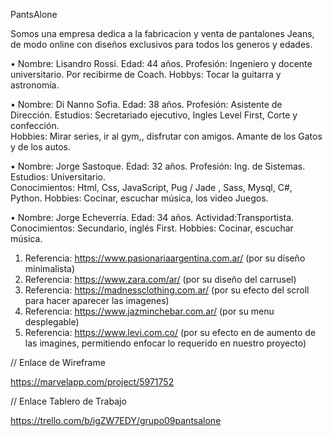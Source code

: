 PantsAlone

Somos una empresa dedica a la fabricacion y venta de pantalones Jeans, de modo online con diseños exclusivos para todos los generos y edades.

• Nombre: Lisandro Rossi. 
  Edad: 44 años.
  Profesión: Ingeniero y docente universitario. Por recibirme de Coach. 
  Hobbys: Tocar la guitarra y astronomía. 

• Nombre: Di Nanno Sofia.
  Edad: 38 años.
  Profesión: Asistente de Dirección.
  Estudios: Secretariado ejecutivo, Ingles Level First, Corte y confección.   
  Hobbies: Mirar series, ir al gym,, disfrutar con amigos.
  Amante de los Gatos y de los autos. 

• Nombre: Jorge Sastoque.
  Edad: 32 años.
  Profesión: Ing. de Sistemas.
  Estudios: Universitario.   
  Conocimientos: Html, Css, JavaScript, Pug / Jade , Sass, Mysql, C#, Python. 
  Hobbies: Cocinar, escuchar música, los video Juegos.
  
• Nombre: Jorge Echeverría.
  Edad: 34 años.
  Actividad:Transportista.
  Conocimientos: Secundario, inglés First.
  Hobbies: Cocinar, escuchar música.
  
  1. Referencia: https://www.pasionariaargentina.com.ar/ (por su diseño minimalista)
  2. Referencia: https://www.zara.com/ar/ (por su diseño del carrusel)
  3. Referencia: https://madnessclothing.com.ar/ (por su efecto del scroll para hacer aparecer las imagenes)
  4. Referencia: https://www.jazminchebar.com.ar/ (por su menu desplegable)
  5. Referencia: https://www.levi.com.co/ (por su efecto en de aumento de las imagines, permitiendo enfocar lo requerido en nuestro proyecto)
  
// Enlace de Wireframe

https://marvelapp.com/project/5971752

// Enlace Tablero de Trabajo

https://trello.com/b/igZW7EDY/grupo09pantsalone
